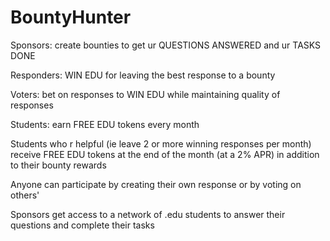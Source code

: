 # BountyHunter

Sponsors: create bounties to get ur QUESTIONS ANSWERED and ur TASKS DONE

Responders: WIN EDU for leaving the best response to a bounty

Voters: bet on responses to WIN EDU while maintaining quality of responses

Students: earn FREE EDU tokens every month


Students who r helpful (ie leave 2 or more winning responses per month) receive FREE EDU tokens at the end of the month (at a 2% APR) in addition to their bounty rewards

Anyone can participate by creating their own response or by voting on others' 

Sponsors get access to a network of .edu students to answer their questions and complete their tasks 
